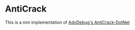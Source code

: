 # AntiCrack
This is a nim implementation of [AdvDebug's AntiCrack-DotNet](https://github.com/AdvDebug/AntiCrack-DotNet)